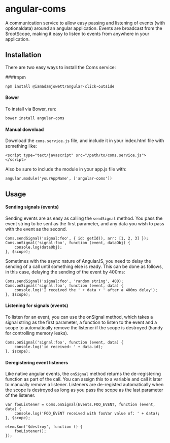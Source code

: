 angular-coms
============

A communication service to allow easy passing and listening of events (with optionaldata) around an angular application. Events are broadcast from the $rootScope, making it easy to listen to events from anywhere in your application.

## Installation

There are two easy ways to install the Coms service:

####npm

    npm install @iamadamjowett/angular-click-outside

#### Bower

To install via Bower, run:

    bower install angular-coms

#### Manual download

Download the `coms.service.js` file, and include it in your index.html file with something like:

    <script type="text/javascript" src="/path/to/coms.service.js"></script>

Also be sure to include the module in your app.js file with:

    angular.module('yourAppName', ['angular-coms'])

## Usage

#### Sending signals (events)

Sending events are as easy as calling the `sendSignal` method. You pass the event string to be sent as the first parameter, and any data you wish to pass with the event as the second.

    Coms.sendSignal('signal:foo', { id: getId(), arr: [1, 2, 3] });
    Coms.onSignal('signal:foo', function (event, dataObj) {
        console.log(dataObj);
    }, $scope);

Sometimes with the async nature of AngularJS, you need to delay the sending of a call until something else is ready. This can be done as follows, in this case, delaying the sending of the event by 400ms:

    Coms.sendSignal('signal:foo', 'random string', 400);
    Coms.onSignal('signal:foo', function (event, data) {
        console.log('I received the ' + data + ' after a 400ms delay');
    }, $scope);

#### Listening for signals (events)

To listen for an event, you can use the onSignal method, which takes a signal string as the first parameter, a function to listen to the event and a scope to automatically remove the listener if the scope is destroyed (handy for controlling memory leaks).

    Coms.onSignal('signal:foo', function (event, data) {
        console.log('id received: ' + data.id);
    }, $scope);

#### Deregistering event listeners

Like native angular events, the `onSignal` method returns the de-registering function as part of the call. You can assign this to a variable and call it later to manually remove a listener. Listeners are de-registed automatically when the scope is destroyed as long as you pass the scope as the last parameter of the listener.

    var fooListener = Coms.onSignal(Events.FOO_EVENT, function (event, data) {
        console.log('FOO_EVENT received with fooVar value of: ' + data);
    }, $scope);

    elem.$on('$destroy', function () {
        fooListener();
    });
